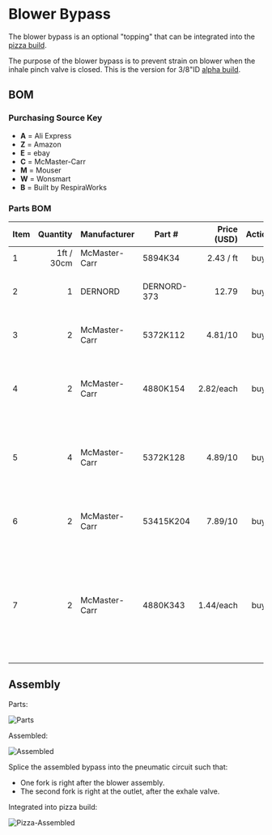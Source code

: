 # Blower Bypass

The blower bypass is an optional "topping" that can be integrated into the [pizza build](../../Alpha_Build_Instructions/pizza_build.md).

The purpose of the blower bypass is to prevent strain on blower when the inhale pinch valve is closed. This is the version for 3/8"ID [alpha build](../../Alpha_Build_Instructions).

## BOM

### Purchasing Source Key

* **A** = Ali Express
* **Z** = Amazon
* **E** = ebay
* **C** = McMaster-Carr
* **M** = Mouser
* **W** = Wonsmart
* **B** = Built by RespiraWorks

### Parts BOM

| Item | Quantity | Manufacturer  | Part #              | Price (USD)     | Action  | Sources         | Notes |
| ------ |--------------:| ------------- | ----------------- | ------------:|:---------:|-----------------| ----- |
| 1      |    1ft / 30cm | McMaster-Carr | 5894K34           | 2.43 / ft   | buy       | [C][1mcmc]      | 1/4" ID tubing |
| 2      |        1  | DERNORD | DERNORD-373           | 12.79   | buy       | [Z][2azn]      | Ball valve, as adjustable orifice |
| 3      |         2 | McMaster-Carr | 5372K112           | 4.81/10   | buy       | [C][3mcmc]      | Barb to connect ball valve to tubing |
| 4      |         2 | McMaster-Carr | 4880K154           | 2.82/each   | buy       | [C][4mcmc]      | 1/2 NTP tees for branching the pneumatic circuit  |
| 5      |         4 | McMaster-Carr | 5372K128           | 4.89/10  | buy       | [C][5mcmc]      | Barb to connect tees to rest of 5/8"ID pneumatic circuit  |
| 6      |         2 | McMaster-Carr | 53415K204           | 7.89/10  | buy       | [C][6mcmc]      | Barb to connect tees to 1/4"ID bypass  |
| 7      |         2 | McMaster-Carr | 4880K343           | 1.44/each  | buy       | [C][7mcmc]      | **ALT:** As alt to last item in the list, get 2 more of item 5, and also this 1/2 NTP -> 1/4 NTP adaptor |

[1mcmc]:   https://www.mcmaster.com/5894K34 
[2azn]:    https://www.amazon.com/gp/product/B07BSQ5X8H
[3mcmc]:   https://www.mcmaster.com/5372K112
[4mcmc]:   https://www.mcmaster.com/4880K154
[5mcmc]:   https://www.mcmaster.com/5372K128
[6mcmc]:   https://www.mcmaster.com/53415K204
[7mcmc]:   https://www.mcmaster.com/4880K343

## Assembly

Parts:

![Parts](bypass-parts.jpg)

Assembled:

![Assembled](bypass-assembled.jpg)

Splice the assembled bypass into the pneumatic circuit such that:

* One fork is right after the blower assembly.
* The second fork is right at the outlet, after the exhale valve.

Integrated into pizza build:

![Pizza-Assembled](pizza-advanced.jpg)


